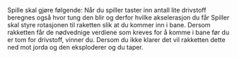 Spille skal gjøre følgende:
Når du spiller taster inn antall lite drivstoff beregnes også hvor tung den blir og derfor hvilke akselerasjon du får
Spiller skal styre rotasjonen til raketten slik at du kommer inn i bane.
Dersom rakketten får de nødvednige verdiene som kreves for å komme i bane før du er tom for drivstoff, vinner du.
Dersom du ikke klarer det vil rakketten dette ned mot jorda og den eksploderer og du taper.